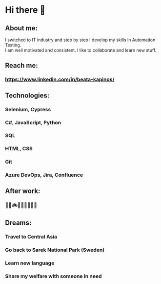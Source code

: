 # Hi there 👋
## About me:
I switched to IT industry and step by step I develop my skills in Automation Testing. <br />
I am well motivated and consistent. I like to collaborate and learn new stuff.
## Reach me:
### https://www.linkedin.com/in/beata-kapinos/
## Technologies:
### Selenium, Cypress
### C#, JavaScript, Python
### SQL 
### HTML, CSS
### Git
### Azure DevOps, Jira, Confluence

## After work: 
### 👩‍🍳🚲🥊🧘🏻‍♀️🌄🐱
## Dreams: 
### Travel to Central Asia
### Go back to Sarek National Park (Sweden)
### Learn new language
### Share my welfare with someone in need
